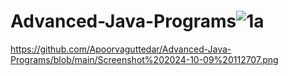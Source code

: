 # Advanced-Java-Programs![1a](https://github.com/user-attachments/assets/f8a8182b-a8f2-4d13-8b77-eee2ffab772a)
https://github.com/Apoorvaguttedar/Advanced-Java-Programs/blob/main/Screenshot%202024-10-09%20112707.png
